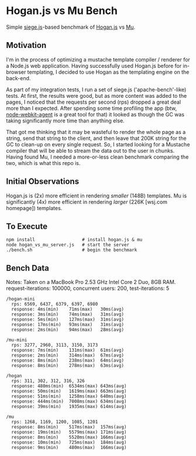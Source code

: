 Hogan.js vs Mu Bench
====================

Simple [siege.js](https://github.com/kissjs/siege.js)-based benchmark of 
[Hogan.js](https://github.com/twitter/hogan.js) vs [Mu](https://github.com/raycmorgan/Mu).


Motivation
----------

I'm in the process of optimizing a mustache template compiler / renderer for a
Node.js web application. Having successfully used Hogan.js before for in-browser 
templating, I decided to use Hogan as the templating engine on the back-end. 

As part of my integration tests, I run a set of siege.js ('apache-bench'-like) tests. 
At first, the results were good, but as more content was added to the pages, I noticed that the requests
per second (rps) dropped a great deal more than I expected. After spending some
time profiling the app (btw, [node-webkit-agent](https://github.com/c4milo/node-webkit-agent)
is a great tool for that) it looked as though the GC was taking significantly 
more time than anything else.

That got me thinking that it may be wasteful to render the whole page as a
string, send that string to the client, and then leave that 200K string for
the GC to clean-up on every single request. So, I started looking
for a Mustache compiler that will be able to stream the data out to the
user in chunks. Having found Mu, I needed a more-or-less clean benchmark
comparing the two, which is what this repo is.


Initial Observations
--------------------

Hogan.js is (2x) more efficient in rendering *smaller* (148B) templates. Mu is 
significantly (4x) more efficient in rendering *larger* (226K [wsj.com homepage]) 
templates.


To Execute
----------

    npm install                  # install hogan.js & mu
    node hogan_vs_mu_server.js   # start the server
    ./bench.sh                   # begin the benchmark



Bench Data
----------

Notes: 
  Taken on a MacBook Pro 2.53 GHz Intel Core 2 Duo, 8GB RAM.
  request-iterations: 100000, concurrent users: 200, test-iterations: 5

    /hogan-mini
      rps: 6569, 6437, 6379, 6397, 6980
      response: 4ms(min)	71ms(max)	30ms(avg)
      response: 3ms(min)	74ms(max)	31ms(avg)
      response: 5ms(min)	127ms(max)	31ms(avg)
      response: 17ms(min)	93ms(max)	31ms(avg)
      response: 2ms(min)	94ms(max)	28ms(avg)

    /mu-mini
      rps: 3277, 2960, 3113, 3150, 3173
      response: 7ms(min)	131ms(max)	61ms(avg)
      response: 2ms(min)	314ms(max)	67ms(avg)
      response: 8ms(min)	238ms(max)	64ms(avg)
      response: 8ms(min)	278ms(max)	63ms(avg)

    /hogan
      rps: 311, 302, 312, 316, 326
      response: 480ms(min)	6534ms(max)	643ms(avg)
      response: 50ms(min)	1619ms(max)	663ms(avg)
      response: 51ms(min)	1258ms(max)	640ms(avg)
      response: 444ms(min)	7008ms(max)	634ms(avg)
      response: 39ms(min)	1935ms(max)	614ms(avg)
      
    /mu
      rps: 1268, 1169, 1200, 1085, 1201
      response: 8ms(min)	517ms(max)	157ms(avg)
      response: 19ms(min)	5579ms(max)	171ms(avg)
      response: 8ms(min)	5520ms(max)	166ms(avg)
      response: 10ms(min)	725ms(max)	184ms(avg)
      response: 9ms(min)	480ms(max)	166ms(avg)
